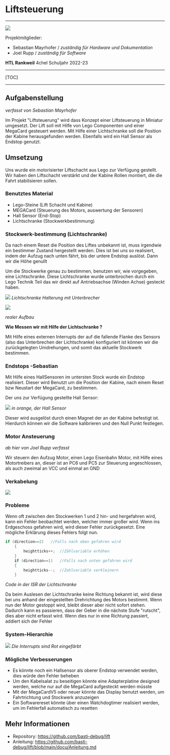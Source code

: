 # Liftsteuerung

*** 

![](docu/sources/liftfoto.png)

Projektmitglieder: 
* Sebastian Mayrhofer / *zuständig für Hardware und Dokumentation*
* Joel Rupp / *zuständig für Software*

 **HTL Rankweil**  4chel                                                                 Schuljahr 2022-23 

***

[TOC]

***


## Aufgabenstellung 
*verfasst von Sebastian Mayrhofer*


Im Projekt "Liftsteuerung" wird dass Konzept einer Liftsteuerung in Miniatur umgesetzt. Der Lift soll mit Hilfe von Lego Componenten und einer MegaCard gesteuert werden. Mit Hilfe einer Lichtschranke soll die Position der Kabine herausgefunden werden. Ebenfalls wird ein Hall Sensor als Endstop genutzt. 


## Umsetzung 
Uns wurde ein motorisierter Liftschacht aus Lego zur Verfügung gestellt. Wir haben den Liftschacht verstärkt und der Kabine Rollen montiert, die die Fahrt stabilisieren sollen. 

### Benutztes Material

* Lego-Steine  (Lift Schacht und Kabine) 
* MEGACard  (Steuerung des Motors, auswertung der Sensoren)
* Hall Sensor (End-Stop)
* Lichtschranke (Stockwerkbestimmung)



### Stockwerk-bestimmung (Lichtschranke)

Da nach einem Reset die Position des Liftes unbekannt ist, muss irgendwie ein bestimmer Zustand hergestellt werden. Dies ist bei uns so realisiert, indem der Aufzug nach unten fährt, bis der untere Endstop auslöst. Dann wir die Höhe genullt

Um die Stockwerke genau zu bestimmen, benutzen wir, wie vorgegeben, eine Lichtschranke. Diese Lichtschranke wurde unterbrochen durch ein Lego Technik Teil das wir direkt auf Antriebsachse (Winden Achse) gesteckt haben.

![](docu/sources/Lichtschranke+unterbrecher.png)
*Lichtschranke Halterung mit Unterbrecher*

![](docu/sources/lichtschrankereal.jpg)

*realer Aufbau*

**Wie Messen wir mit Hilfe der Lichtschranke ?** 

Mit Hilfe eines externen Interrupts der auf die fallende Flanke des Sensors (also das Unterbrechen der Lichtschranke) konfiguriert ist können wir die zurückgelegten Umdrehungen, und somit das aktuelle Stockwerk bestimmen.

### Endstops -Sebastian

Mit Hilfe eines HallSensoren im untersten Stock wurde ein Endstop realisiert. Dieser wird Benutzt um die Position der Kabine, nach einem Reset bzw Neustart der MegaCard, zu bestimmen. 

Der uns zur Verfügung gestellte Hall Sensor: 

![](docu/sources/hallsensor.jpg)
*in orange, der Hall Sensor*

Dieser wird ausgelöst durch einen Magnet der an der Kabine befestigt ist. Hierdurch können wir die Software kalibrieren und den Null Punkt festlegen. 


### Motor Ansteuerung
*ab hier von Joel Rupp verfasst*

Wir steuern den Aufzug Motor, einen Lego Eisenbahn Motor, mit Hilfe eines Motortreibers an, dieser ist an PC6 und PC5 zur Steuerung angeschlossen, als auch zweimal an VCC und einmal an GND

### Verkabelung 

![](docu/sources/wiring.png)


### Probleme 

Wenn oft zwischen den Stockwerken 1 und 2 hin- und hergefahren wird, kann ein Fehler beobachtet werden, welcher immer großer wird. Wenn ins Erdgeschoss gefahren wird, wird dieser Fehler zurückgesetzt. Eine mögliche Erklärung dieses Fehlers folgt nun. 

~~~c
if (direction==2)	//Falls nach oben gefahren wird
	{
		heightticks++;	//Zählvariable erhöhen
	}
	if (direction==1)	//Falls nach unten gefahren wird
	{
		heightticks--;	//Zahlvariable verkleinern
	}
~~~
*Code in der ISR der Lichtschranke*


Da beim Auslesen der Lichtschranke keine Richtung bekannt ist, wird diese bei uns anhand der eingestellten Drehrichtung des Motors bestimmt. Wenn nun der Motor gestoppt wird, bleibt dieser aber nicht sofort stehen. Dadurch kann es passieren, dass der Geber in die nächste Stufe "rutscht", dies aber nicht erfasst wird. Wenn dies nur in eine Richtung passiert, addiert sich der Fehler

### System-Hierarchie 

![](docu/sources/hierarchy.png)
*Die Interrupts sind Rot eingefärbt*

### Mögliche Verbesserungen 
* Es könnte noch ein Hallsensor als oberer Endstop verwendet werden, dies würde den Fehler beheben
* Um den Kabelsalat zu beseitigen könnte eine Adapterplatine designed werden, welche nur auf die MegaCard aufgesteckt werden müsste
* Mit der MegaCardV5 oder neuer könnte das Display benutzt werden, um Fahrtrichtung und Stockwerk anzuzeigen
* Ein Softwarereset könnte über einen Watchdogtimer realisiert werden, um im Fehlerfall automatisch zu resetten



## Mehr Informationen

* Repository: https://github.com/basti-debug/lift
* Anleitung: https://github.com/basti-debug/lift/blob/main/docu/Anleitung.md
